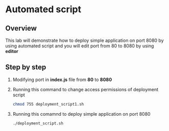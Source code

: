 # Automated script

## Overview

This lab will demonstrate how to deploy simple application on port 8080 by using automated script and you will edit port from 80 to 8080 by using **editor**

## Step by step
1. Modifying port in **index.js** file from **80** to **8080**
2. Running this command to change access permissions of deployment script

    ```sh
    chmod 755 deployment_script1.sh
    ```

3. Running this comamnd to deploy simple application on port 8080

    ```sh
    ./deployment_script.sh
    ```
